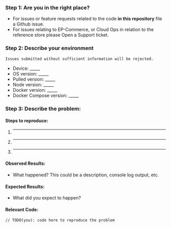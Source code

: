 ### Step 1: Are you in the right place?

  * For issues or feature requests related to the code **in this repository** file a Github issue.
  * For issues relating to EP-Commerce, or Cloud Ops in relation to the reference store please Open a Support ticket.

### Step 2: Describe your environment

  ```
  Issues submitted without sufficient information will be rejected.
  ```

  * Device: _____
  * OS version: _____
  * Pulled version: _____
  * Node version: _____
  * Docker version: _____
  * Docker Compose version: _____

### Step 3: Describe the problem:

#### Steps to reproduce:

  1. _____
  2. _____
  3. _____

#### Observed Results:

  * What happened?  This could be a description, console log output, etc.

#### Expected Results:

  * What did you expect to happen?

#### Relevant Code:

  ```
  // TODO(you): code here to reproduce the problem
  ```
